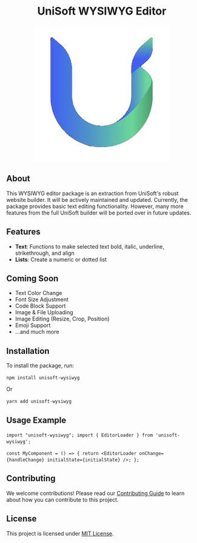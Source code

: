 <div align="center">

# UniSoft WYSIWYG Editor

![unisoft-logo.png](unisoft-logo.png)

</div>

## About

This WYSIWYG editor package is an extraction from UniSoft's robust website builder. It will be actively maintained and updated. Currently, the package provides basic text editing functionality. However, many more features from the full UniSoft builder will be ported over in future updates.

## Features

- **Text**: Functions to make selected text bold, italic, underline, strikethrough, and align
- **Lists**: Create a numeric or dotted list

## Coming Soon
- Text Color Change
- Font Size Adjustment
- Code Block Support
- Image & File Uploading
- Image Editing (Resize, Crop, Position)
- Emoji Support
- ...and much more

## Installation

To install the package, run:

`npm install unisoft-wysiwyg`

Or

`yarn add unisoft-wysiwyg`

## Usage Example

`
import "unisoft-wysiwyg";
import { EditorLoader } from 'unisoft-wysiwyg';
`

`const MyComponent = () => {
return <EditorLoader onChange={handleChange} initialState={initialState} />;
};`

## Contributing

We welcome contributions! Please read our [Contributing Guide](CONTRIBUTING.md) to learn about how you can contribute to this project.

## License

This project is licensed under [MIT License](LICENSE).
